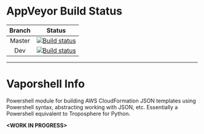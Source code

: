 # AppVeyor Build Status


| Branch | Status |
|:--------:|:--------:|
| Master | [![Build status](https://ci.appveyor.com/api/projects/status/8a4jsfv42tbmlym8/branch/master?svg=true)](https://ci.appveyor.com/project/nferrell/vaporshell/branch/master) |
| Dev | [![Build status](https://ci.appveyor.com/api/projects/status/8a4jsfv42tbmlym8?svg=true)](https://ci.appveyor.com/project/nferrell/vaporshell/branch/dev) |

***

# Vaporshell Info

Powershell module for building AWS CloudFormation JSON templates using Powershell syntax, abstracting working with JSON, etc. Essentially a Powershell equivalent to Troposphere for Python.

**&lt;WORK IN PROGRESS>**